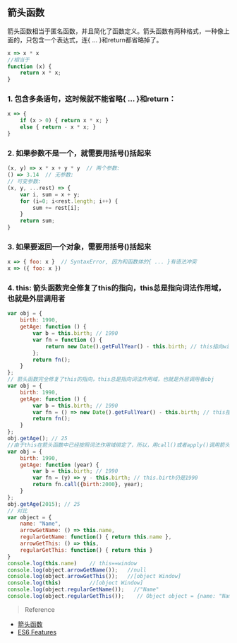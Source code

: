 ## 箭头函数

箭头函数相当于匿名函数，并且简化了函数定义。箭头函数有两种格式，一种像上面的，只包含一个表达式，连{ ... }和return都省略掉了。

```javascript
x => x * x
//相当于
function (x) {
    return x * x;
}
```

### 1. 包含多条语句，这时候就不能省略{ ... }和return：

```javascript
x => {
    if (x > 0) { return x * x; }
    else { return - x * x; }
}
```

### 2. 如果参数不是一个，就需要用括号()括起来

```javascript
(x, y) => x * x + y * y  // 两个参数:
() => 3.14  // 无参数:
// 可变参数:
(x, y, ...rest) => {
    var i, sum = x + y;
    for (i=0; i<rest.length; i++) {
        sum += rest[i];
    }
    return sum;
}
```

### 3. 如果要返回一个对象，需要用括号()括起来

```javascript
x => { foo: x }  // SyntaxError, 因为和函数体的{ ... }有语法冲突
x => ({ foo: x })
```

### 4. this: 箭头函数完全修复了this的指向，this总是指向词法作用域，也就是外层调用者

```javascript
var obj = {
    birth: 1990,
    getAge: function () {
        var b = this.birth; // 1990
        var fn = function () {
            return new Date().getFullYear() - this.birth; // this指向window或undefined
        };
        return fn();
    }
};
// 箭头函数完全修复了this的指向，this总是指向词法作用域，也就是外层调用者obj
var obj = {
    birth: 1990,
    getAge: function () {
        var b = this.birth; // 1990
        var fn = () => new Date().getFullYear() - this.birth; // this指向obj对象
        return fn();
    }
};
obj.getAge(); // 25
//由于this在箭头函数中已经按照词法作用域绑定了，所以，用call()或者apply()调用箭头函数时，无法对this进行绑定，即传入的第一个参数被忽略：
var obj = {
    birth: 1990,
    getAge: function (year) {
        var b = this.birth; // 1990
        var fn = (y) => y - this.birth; // this.birth仍是1990
        return fn.call({birth:2000}, year);
    }
};
obj.getAge(2015); // 25
// 对比
var object = {
    name: "Name", 
    arrowGetName: () => this.name,
    regularGetName: function() { return this.name },
    arrowGetThis: () => this,
    regularGetThis: function() { return this }
}
console.log(this.name)    // this==window
console.log(object.arrowGetName());   //null
console.log(object.arrowGetThis());   //[object Window]
console.log(this)         //[object Window]
console.log(object.regularGetName());   //"Name"
console.log(object.regularGetThis());    // Object object = {name: "Name", ...}
```

> Reference

- [箭头函数](http://www.liaoxuefeng.com/wiki/001434446689867b27157e896e74d51a89c25cc8b43bdb3000/00143470025281435e4e03117a74438aaf98c4f7b30b307000)
- [ES6 Features](https://codetower.github.io/es6-features/?utm_source=javascriptweekly&utm_medium=email)
